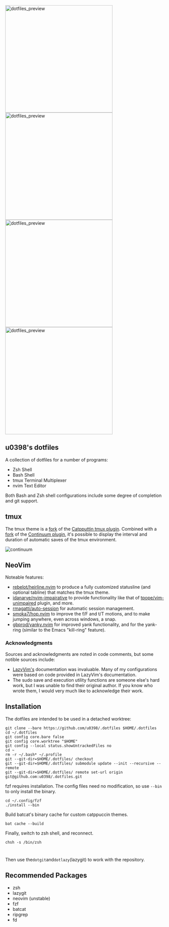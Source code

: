 <img width="340" alt="dotfiles_preview" src="https://github.com/user-attachments/assets/935ab85f-5eaa-4cf0-8d76-46bdba92480b">
<img width="340" alt="dotfiles_preview" src="https://github.com/user-attachments/assets/98976abb-a5e6-41b5-a00d-8b20d7ac766b">
<img width="340" alt="dotfiles_preview" src="https://github.com/user-attachments/assets/a1a88e51-18b9-4c0f-b17b-795849d5a847">
<img width="340" alt="dotfiles_preview" src="https://github.com/user-attachments/assets/53ac77f8-bf5b-4b53-8b6f-b01fc5ee95a0">

## u0398's dotfiles


A collection of dotfiles for a number of programs:

- Zsh Shell
- Bash Shell
- tmux Terminal Multiplexer
- nvim Text Editor

Both Bash and Zsh shell configurations include some degree of completion and git support.

## tmux

The tmux theme is a [fork](https://github.com/u0398/tmux-catppuccin) of the [Catpputtin tmux plugin](https://github.com/catppuccin/tmux). Combined with a [fork](https://github.com/u0398/tmux-continuum) of the [Continuum plugin](https://github.com/tmux-plugins/tmux-continuum), it's possible to display the interval and duration of automatic saves of the tmux environment.

![continuum](https://github.com/user-attachments/assets/95dc0c3e-63de-4a89-85ae-1a2b945d6e41)

## NeoVim

Noteable features:

- [rebelot/heirline.nvim](https://github.com/rebelot/heirline.nvim) to produce a fully customized statusline (and optional tabline) that matches the tmux theme.
- [idanarye/nvim-impairative](https://github.com/idanarye/nvim-impairative) to provide functionality like that of [tpope/vim-unimpaired](https://github.com/tpope/vim-unimpaired) plugin, and more.
- [rmagatti/auto-session](https://github.com/rmagatti/auto-session) for automatic session management.
- [smoka7/hop.nvim](https://github.com/smoka7/hop.nvim) to improve the f/F and t/T motions, and to make jumping anywhere, even across windows, a snap.
- [gbprod/yanky.nvim](https://github.com/gbprod/yanky.nvim) for improved yank functionality, and for the yank-ring (similar to the Emacs "kill-ring" feature).

### Acknowledgments

Sources and acknowledgments are noted in code comments, but some notible sources include:

- [LazyVim's](https://www.lazyvim.org/) documentation was invaluable. Many of my configurations were based on code provided in LazyVim's documentation.
- The sudo save and execution utility functions are someone else's hard work, but I was unable to find their original author. If you know who wrote them, I would very much like to acknowledge their work.

## Installation

The dotfiles are intended to be used in a detached worktree:
```
git clone --bare https://github.com/u0398/.dotfiles $HOME/.dotfiles
cd ~/.dotfiles
git config core.bare false
git config core.worktree "$HOME"
git config --local status.showUntrackedFiles no
cd ~
rm -r ~/.bash* ~/.profile
git --git-dir=$HOME/.dotfiles/ checkout
git --git-dir=$HOME/.dotfiles/ submodule update --init --recursive --remote
git --git-dir=$HOME/.dotfiles/ remote set-url origin git@github.com:u0398/.dotfiles.git
```
fzf requires installation. The config files need no modification, so use `--bin` to only install the binary.
```
cd ~/.config/fzf
./install --bin
```
Build batcat's binary cache for custom catppuccin themes.
```
bat cache --build
```
Finally, switch to zsh shell, and reconnect.
```
chsh -s /bin/zsh
```

#
Then use the`dotgit`and`dotlazy`(lazygit) to work with the repository.

## Recommended Packages

- zsh
- lazygit
- neovim (unstable)
- fzf
- batcat
- ripgrep
- fd
